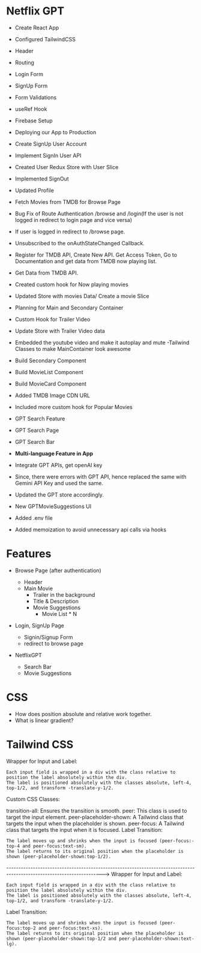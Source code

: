 # Netflix GPT

- Create React App
- Configured TailwindCSS
- Header
- Routing
- Login Form
- SignUp Form
- Form Validations
- useRef Hook
- Firebase Setup
- Deploying our App to Production
- Create SignUp User Account
- Implement SignIn User API
- Created User Redux Store with User Slice
- Implemented SignOut
- Updated Profile
- Fetch Movies from TMDB for Browse Page

- Bug Fix of Route Authentication /browse and /login(If the user is not logged in redirect to login page and vice versa)
- If user is logged in redirect to /browse page.
- Unsubscribed to the onAuthStateChanged Callback.
- Register for TMDB API, Create New API. Get Access Token, Go to Documentation and get data from TMDB now playing list.
- Get Data from TMDB API.
- Created custom hook for Now playing movies
- Updated Store with movies Data/ Create a movie Slice
- Planning for Main and Secondary Container
- Custom Hook for Trailer Video
- Update Store with Trailer Video data
- Embedded the youtube video and make it autoplay and mute
  -Tailwind Classes to make MainContainer look awesome
- Build Secondary Component
- Build MovieList Component
- Build MovieCard Component
- Added TMDB Image CDN URL
- Included more custom hook for Popular Movies
- GPT Search Feature
- GPT Search Page
- GPT Search Bar
- **Multi-language Feature in App**
- Integrate GPT APIs, get openAI key
- Since, there were errors with GPT API, hence replaced the same with Gemini API Key and used the same.
- Updated the GPT store accordingly.
- New GPTMovieSuggestions UI
- Added .env file
- Added memoization to avoid unnecessary api calls via hooks

# Features

- Browse Page (after authentication)
  - Header
  - Main Movie
    - Trailer in the background
    - Title & Description
    - Movie Suggestions
      - Movie List \* N
- Login, SignUp Page

  - Signin/Signup Form
  - redirect to browse page

- NetflixGPT
  - Search Bar
  - Movie Suggestions

# CSS

- How does position absolute and relative work together.
- What is linear gradient?

# Tailwind CSS

Wrapper for Input and Label:

    Each input field is wrapped in a div with the class relative to position the label absolutely within the div.
    The label is positioned absolutely with the classes absolute, left-4, top-1/2, and transform -translate-y-1/2.

Custom CSS Classes:

transition-all: Ensures the transition is smooth.
peer: This class is used to target the input element.
peer-placeholder-shown: A Tailwind class that targets the input when the placeholder is shown.
peer-focus: A Tailwind class that targets the input when it is focused.
Label Transition:

    The label moves up and shrinks when the input is focused (peer-focus:-top-4 and peer-focus:text-sm).
    The label returns to its original position when the placeholder is shown (peer-placeholder-shown:top-1/2).

---------------------------------------------------------------------------------------------------------------------->
Wrapper for Input and Label:

    Each input field is wrapped in a div with the class relative to position the label absolutely within the div.
    The label is positioned absolutely with the classes absolute, left-4, top-1/2, and transform -translate-y-1/2.

Label Transition:

    The label moves up and shrinks when the input is focused (peer-focus:top-2 and peer-focus:text-xs).
    The label returns to its original position when the placeholder is shown (peer-placeholder-shown:top-1/2 and peer-placeholder-shown:text-lg).
